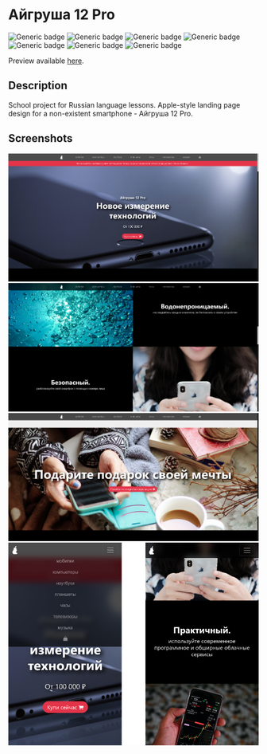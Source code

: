 # Айгруша 12 Pro

![Generic badge](https://img.shields.io/badge/HTML-5-f06529.svg) ![Generic badge](https://img.shields.io/badge/CSS-3-2965f1.svg) ![Generic badge](https://img.shields.io/badge/Bootstrap-v4.5.3-563d7c.svg) ![Generic badge](https://img.shields.io/badge/Font_Awesome-v4.7.0-099268.svg) ![Generic badge](https://img.shields.io/badge/Editor-VS_Code-0078d7.svg) ![Generic badge](https://img.shields.io/badge/UI-responsive-success.svg) ![Generic badge](https://img.shields.io/badge/Project-design_only-red.svg)

Preview available [here](https://jakubpawlina.github.io/ajgrusza-landing-page/).

## Description
School project for Russian language lessons. Apple-style landing page design for a non-existent smartphone - Айгруша 12 Pro.

## Screenshots
![Screenshot 1](readme-images/1.png)
![Screenshot 2](readme-images/2.png)
![Screenshot 3](readme-images/3.png)
![Screenshot 4](readme-images/4.png)